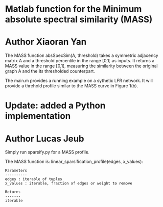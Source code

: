 # Matlab function for the Minimum absolute spectral similarity (MASS)
# Author Xiaoran Yan

The MASS function absSpecSim(A, threshold) takes a symmetric adjacency matrix A and a threshold percentile in the range [0,1] as inputs. It returns a MASS value in the range [0,1], measuring the similarity between the original graph A and the its thresholded counterpart.

The main.m provides a running example on a sythetic LFR network. It will provide a threhold profile similar to the MASS curve in Figure 1(b).

# Update: added a Python implementation
# Author Lucas Jeub

Simply run sparsify.py for a MASS profile. 

The MASS function is:
linear_sparsification_profile(edges, x_values):

    Parameters
    ----------
    edges : iterable of tuples
    x_values : iterable, fraction of edges or weight to remove
    
    Returns
    -------
    iterable
